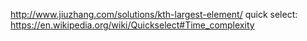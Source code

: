 http://www.jiuzhang.com/solutions/kth-largest-element/
quick select: https://en.wikipedia.org/wiki/Quickselect#Time_complexity
